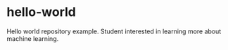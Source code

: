 # hello-world
Hello world repository example.
Student interested in learning more about machine learning.
